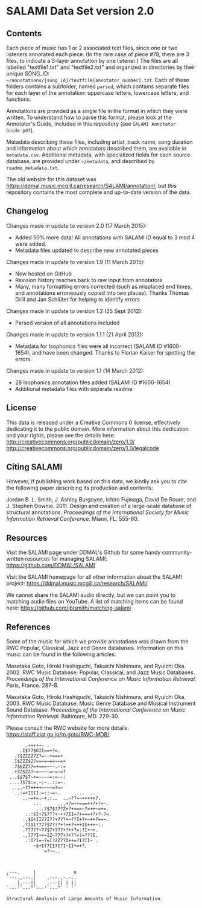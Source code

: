 SALAMI Data Set version 2.0
===========================


Contents
--------

Each piece of music has 1 or 2 associated text files, since one or two listeners annotated each piece. (In the rare case of piece #78, there are 3 files, to indicate a 3-layer annotation by one listener.) The files are all labelled "textfile1.txt" and "textfile2.txt" and organized in directories by their unique SONG_ID: ```~/annotations/[song_id]/textfile[annotator_number].txt```. Each of these folders contains a subfolder, named ```parsed```, which contains separate files for each layer of the annotation: uppercase letters, lowercase letters, and functions.

Annotations are provided as a single file in the format in which they were written. To understand how to parse this format, please look at the Annotator's Guide, included in this repository (see ```SALAMI Annotator Guide.pdf```).

Metadata describing these files, including artist, track name, song duration and information about which annotators described them, are available in ```metadata.csv```. Additional metadata, with specialized fields for each source database, are provided under ```~/metadata```, and described by ```readme_metadata.txt```.

The old website for this dataset was https://ddmal.music.mcgill.ca/research/SALAMI/annotation/, but *this* repository contains the most complete and up-to-date version of the data.


Changelog
---------

Changes made in update to version 2.0 (17 March 2015):

* Added 50% more data! All annotations with SALAMI ID equal to 3 mod 4 were added.
* Metadata files updated to describe new annotated pieces

Changes made in update to version 1.9 (11 March 2015):

* Now hosted on GitHub
* Revision history reaches back to raw input from annotators
* Many, many formatting errors corrected (such as misplaced end times, and annotations erroneously copied into two places). Thanks Thomas Grill and Jan Schlüter for helping to identify errors

Changes made in update to version 1.2 (25 Sept 2012):

* Parsed version of all annotations included

Changes made in update to version 1.1.1 (21 April 2012):

* Metadata for Isophonics files were all incorrect (SALAMI ID #1600-1654), and have been changed. Thanks to Florian Kaiser for spotting the errors.

Changes made in update to version 1.1 (14 March 2012):

* 28 Isophonics annotation files added (SALAMI ID #1600-1654)
* Additional metadata files with separate readme


License
-------

This data is released under a Creative Commons 0 license, effectively dedicating it to the public domain. More information about this dedication and your rights, please see the details here:
http://creativecommons.org/publicdomain/zero/1.0/
http://creativecommons.org/publicdomain/zero/1.0/legalcode


Citing SALAMI
-------------

However, if publishing work based on this data, we kindly ask you to cite the following paper describing its production and contents:

Jordan B. L. Smith, J. Ashley Burgoyne, Ichiro Fujinaga, David De Roure, and J. Stephen Downie. 2011. Design and creation of a large-scale database of structural annotations. *Proceedings of the International Society for Music Information Retrieval Conference*. Miami, FL. 555-60.


Resources
---------

Visit the SALAMI page under DDMAL's Github for some handy community-written resources for managing SALAMI:
https://github.com/DDMAL/SALAMI

Visit the SALAMI homepage for all other information about the SALAMI project:
https://ddmal.music.mcgill.ca/research/SALAMI/

We cannot share the SALAMI audio directly, but we can point you to matching audio files on YouTube. A list of matching items can be found here: https://github.com/jblsmith/matching-salami


References
----------

Some of the music for which we provide annotations was drawn from the RWC Popular, Classical, Jazz and Genre databases. Information on this music can be found in the following articles:

Masataka Goto, Hiroki Hashiguchi, Takuichi Nishimura, and Ryuichi Oka. 2002. RWC Music Database: Popular, Classical, and Jazz Music Databases. *Proceedings of the International Conference on Music Information Retrieval.* Paris, France. 287-8.

Masataka Goto, Hiroki Hashiguchi, Takuichi Nishimura, and Ryuichi Oka. 2003. RWC Music Database: Music Genre Database and Musical Instrument Sound Database. *Proceedings of the International Conference on Music Information Retrieval.* Baltimore, MD. 229-30.

Please consult the RWC website for more details. https://staff.aist.go.jp/m.goto/RWC-MDB/




	
	       .+++++~ .                        
	     .I$77$OII==+?=.                    
	   .7$ZZZZ7Z?=~~+===+                   
	  .I$ZZZ$Z?==~=~==~~=+                  
	  .7$$ZZ77=+===~~~.~:=                  
	  .+ZZ$ZZ?~=~~~:=~=~=?                  
	 ...$$7$7~+=~~~~=:=~~:                  
	 ....7$7$:=,~:~..::=~.                  
	  ..,,~77++++~~~~=?=~                   
	   ..:=+IIII:=::~=~.     ....  ..       
	      .,~=+=:~+,:..  ..~??=~+++++?.     
	          ...      .,,+?=++===++?+?+~.  
	           ...?$7$?7?Z+?+===~?=++~=+=.  
	       ..:$I+7$7??+~++7II=?+===+?+?~?=. 
	      .,$I+II77I??+7??+~??I+?+~++?==~.  
	      ,?III?77?$7???+?++?+++I$+++~:.    
	      .?77??~?7$7+77?+?++?=:?I+~+.      
	      .,77?I++=IZ~?77+?+??=?=???I.      
	       .:I?I=~?=I?ZZ77I++=?I?II~ .      
	          ~$+I77II7I?I~II+=+?,          
	              =?~~..                    
	                         
	
	
	,---.     |              o
	`---.,---.|    ,---.,-.-..
	    |,---||    ,---|| | ||
	`---'`---^`---'`---^` ' '`
	
	Structural Analysis of Large Amounts of Music Information.
